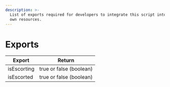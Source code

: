 ```yaml
---
description: >-
  List of exports required for developers to integrate this script into their
  own resources.
---
```


# Exports

| Export      | Return                  |
| ----------- | ----------------------- |
| isEscorting | true or false (boolean) |
| isEscorted  | true or false (boolean) |
